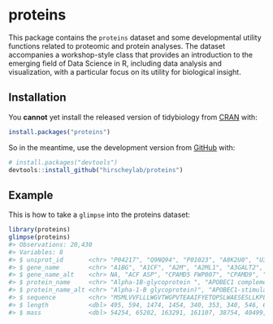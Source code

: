 
# proteins

<!-- badges: start -->

<!-- badges: end -->

This package contains the `proteins` dataset and some developmental
utility functions related to proteomic and protein analyses. The dataset
accompanies a workshop-style class that provides an introduction to the
emerging field of Data Science in R, including data analysis and
visualization, with a particular focus on its utility for biological
insight.

## Installation

You **cannot** yet install the released version of tidybiology from
[CRAN](https://CRAN.R-project.org) with:

``` r
install.packages("proteins")
```

So in the meantime, use the development version from
[GitHub](https://github.com/) with:

``` r
# install.packages("devtools")
devtools::install_github("hirscheylab/proteins")
```

## Example

This is how to take a `glimpse` into the proteins dataset:

``` r
library(proteins)
glimpse(proteins)
#> Observations: 20,430
#> Variables: 8
#> $ uniprot_id       <chr> "P04217", "Q9NQ94", "P01023", "A8K2U0", "U3KPV4…
#> $ gene_name        <chr> "A1BG", "A1CF", "A2M", "A2ML1", "A3GALT2", "A4G…
#> $ gene_name_alt    <chr> NA, "ACF ASP", "CPAMD5 FWP007", "CPAMD9", "A3GA…
#> $ protein_name     <chr> "Alpha-1B-glycoprotein ", "APOBEC1 complementat…
#> $ protein_name_alt <chr> "Alpha-1-B glycoprotein)", "APOBEC1-stimulating…
#> $ sequence         <chr> "MSMLVVFLLLWGVTWGPVTEAAIFYETQPSLWAESESLLKPLANVT…
#> $ length           <dbl> 495, 594, 1474, 1454, 340, 353, 340, 546, 672, …
#> $ mass             <dbl> 54254, 65202, 163291, 161107, 38754, 40499, 394…
```
